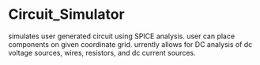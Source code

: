 # Circuit_Simulator
simulates user generated circuit using SPICE analysis.
user can place components on given coordinate grid. 
urrently allows for DC analysis of dc voltage sources, wires, resistors, and dc current sources.
